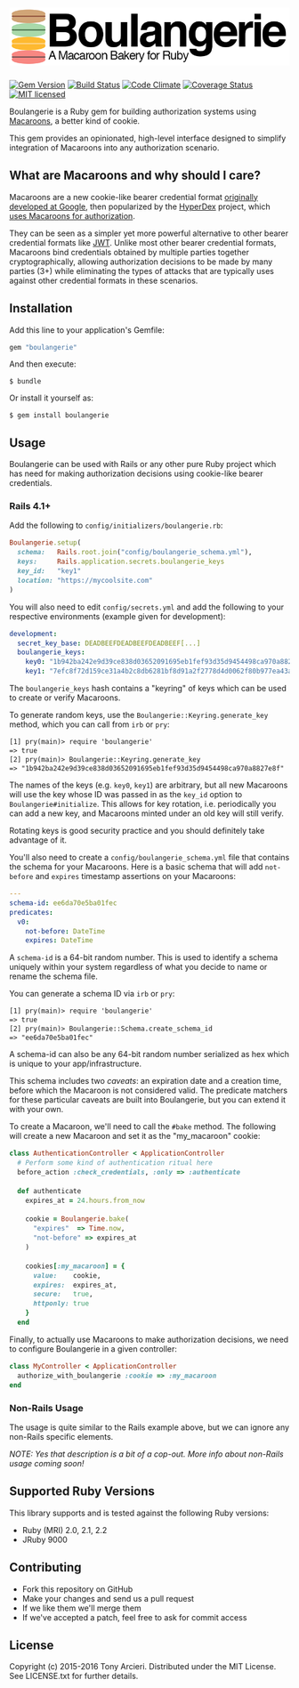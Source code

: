 ![Boulangerie](https://raw.githubusercontent.com/cryptosphere/boulangerie/master/boulangerie.png)
==============
[![Gem Version](https://badge.fury.io/rb/boulangerie.svg)](http://rubygems.org/gems/boulangerie)
[![Build Status](https://travis-ci.org/cryptosphere/boulangerie.svg)](https://travis-ci.org/cryptosphere/boulangerie)
[![Code Climate](https://codeclimate.com/github/cryptosphere/boulangerie/badges/gpa.svg)](https://codeclimate.com/github/cryptosphere/boulangerie)
[![Coverage Status](https://coveralls.io/repos/cryptosphere/boulangerie/badge.svg?branch=master&service=github)](https://coveralls.io/github/cryptosphere/boulangerie?branch=master)
[![MIT licensed](https://img.shields.io/badge/license-MIT-blue.svg)](https://github.com/cryptosphere/boulangerie/master/LICENSE.txt)

Boulangerie is a Ruby gem for building authorization systems using
[Macaroons](http://macaroons.io), a better kind of cookie.

This gem provides an opinionated, high-level interface designed to simplify
integration of Macaroons into any authorization scenario.

## What are Macaroons and why should I care?

Macaroons are a new cookie-like bearer credential format
[originally developed at Google][Macaroons Paper],
then popularized by the [HyperDex] project, which
[uses Macaroons for authorization][HyperDex Macaroons].

They can be seen as a simpler yet more powerful alternative to other
bearer credential formats like [JWT]. Unlike most other bearer credential
formats, Macaroons bind credentials obtained by multiple parties together
cryptographically, allowing authorization decisions to be made by many
parties (3+) while eliminating the types of attacks that are typically
uses against other credential formats in these scenarios.

[Macaroons Paper]: http://research.google.com/pubs/pub41892.html
[HyperDex]: http://hyperdex.org/
[HyperDex Macaroons]: http://hyperdex.org/doc/latest/Authorization/
[JWT]: http://jwt.io/

## Installation

Add this line to your application's Gemfile:

```ruby
gem "boulangerie"
```

And then execute:

    $ bundle

Or install it yourself as:

    $ gem install boulangerie

## Usage

Boulangerie can be used with Rails or any other pure Ruby project which has
need for making authorization decisions using cookie-like bearer credentials.

### Rails 4.1+

Add the following to `config/initializers/boulangerie.rb`:

```ruby
Boulangerie.setup(
  schema:   Rails.root.join("config/boulangerie_schema.yml"),
  keys:     Rails.application.secrets.boulangerie_keys
  key_id:   "key1"
  location: "https://mycoolsite.com"
)
```

You will also need to edit `config/secrets.yml` and add the following to
your respective environments (example given for development):

```yaml
development:
  secret_key_base: DEADBEEFDEADBEEFDEADBEEF[...]
  boulangerie_keys:
    key0: "1b942ba242e9d39ce838d03652091695eb1fef93d35d9454498ca970a8827e8f"
    key1: "7efc8f72d159ce31a4b2c8db6281bf8d91a2f2778d4d0062f80b977ea43a8ec4"
```

The `boulangerie_keys` hash contains a "keyring" of keys which can be used to
create or verify Macaroons.

To generate random keys, use the `Boulangerie::Keyring.generate_key` method,
which you can call from `irb` or `pry`:

```
[1] pry(main)> require 'boulangerie'
=> true
[2] pry(main)> Boulangerie::Keyring.generate_key
=> "1b942ba242e9d39ce838d03652091695eb1fef93d35d9454498ca970a8827e8f"
```

The names of the keys (e.g. `key0`, `key1`) are arbitrary, but all new Macaroons
will use the key whose ID was passed in as the `key_id` option to
`Boulangerie#initialize`. This allows for key rotation, i.e. periodically you can
add a new key, and Macaroons minted under an old key will still verify.

Rotating keys is good security practice and you should definitely take advantage of it.

You'll also need to create a `config/boulangerie_schema.yml` file that
contains the schema for your Macaroons. Here is a basic schema that will
add `not-before` and `expires` timestamp assertions on your Macaroons:

```yaml
---
schema-id: ee6da70e5ba01fec
predicates:
  v0:
    not-before: DateTime
    expires: DateTime
```

A `schema-id` is a 64-bit random number. This is used to identify a schema
uniquely within your system regardless of what you decide to name or rename
the schema file.

You can generate a schema ID via `irb` or `pry`:

```
[1] pry(main)> require 'boulangerie'
=> true
[2] pry(main)> Boulangerie::Schema.create_schema_id
=> "ee6da70e5ba01fec"
```

A schema-id can also be any 64-bit random number serialized as hex which
is unique to your app/infrastructure.

This schema includes two *caveats*: an expiration date and a creation time,
before which the Macaroon is not considered valid.
The predicate matchers for these particular caveats are built into
Boulangerie, but you can extend it with your own.

To create a Macaroon, we'll need to call the `#bake` method. The following
will create a new Macaroon and set it as the "my_macaroon" cookie:

```ruby
class AuthenticationController < ApplicationController
  # Perform some kind of authentication ritual here
  before_action :check_credentials, :only => :authenticate

  def authenticate
    expires_at = 24.hours.from_now

    cookie = Boulangerie.bake(
      "expires"  => Time.now,
      "not-before" => expires_at
    )

    cookies[:my_macaroon] = {
      value:    cookie,
      expires:  expires_at,
      secure:   true,
      httponly: true
    }
  end
```

Finally, to actually use Macaroons to make authorization decisions, we need
to configure Boulangerie in a given controller:

```ruby
class MyController < ApplicationController
  authorize_with_boulangerie :cookie => :my_macaroon
end
```

### Non-Rails Usage

The usage is quite similar to the Rails example above, but we can ignore any
non-Rails specific elements.

*NOTE: Yes that description is a bit of a cop-out. More info about non-Rails
usage coming soon!*

## Supported Ruby Versions

This library supports and is tested against the following Ruby versions:

* Ruby (MRI) 2.0, 2.1, 2.2
* JRuby 9000

## Contributing

* Fork this repository on GitHub
* Make your changes and send us a pull request
* If we like them we'll merge them
* If we've accepted a patch, feel free to ask for commit access

## License

Copyright (c) 2015-2016 Tony Arcieri. Distributed under the MIT License.
See LICENSE.txt for further details.
